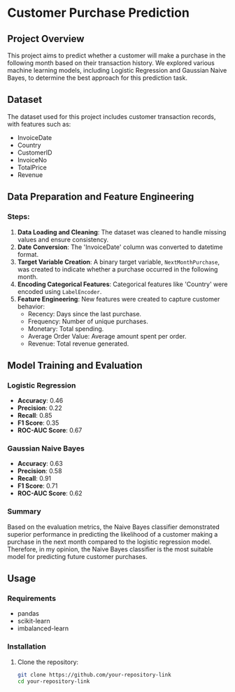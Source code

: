 # Customer Purchase Prediction

## Project Overview

This project aims to predict whether a customer will make a purchase in the following month based on their transaction history. We explored various machine learning models, including Logistic Regression and Gaussian Naive Bayes, to determine the best approach for this prediction task.

## Dataset

The dataset used for this project includes customer transaction records, with features such as:
- InvoiceDate
- Country
- CustomerID
- InvoiceNo
- TotalPrice
- Revenue

## Data Preparation and Feature Engineering

### Steps:
1. **Data Loading and Cleaning**: The dataset was cleaned to handle missing values and ensure consistency.
2. **Date Conversion**: The 'InvoiceDate' column was converted to datetime format.
3. **Target Variable Creation**: A binary target variable, `NextMonthPurchase`, was created to indicate whether a purchase occurred in the following month.
4. **Encoding Categorical Features**: Categorical features like 'Country' were encoded using `LabelEncoder`.
5. **Feature Engineering**: New features were created to capture customer behavior:
   - Recency: Days since the last purchase.
   - Frequency: Number of unique purchases.
   - Monetary: Total spending.
   - Average Order Value: Average amount spent per order.
   - Revenue: Total revenue generated.

## Model Training and Evaluation

### Logistic Regression
- **Accuracy**: 0.46
- **Precision**: 0.22
- **Recall**: 0.85
- **F1 Score**: 0.35
- **ROC-AUC Score**: 0.67

### Gaussian Naive Bayes
- **Accuracy**: 0.63
- **Precision**: 0.58
- **Recall**: 0.91
- **F1 Score**: 0.71
- **ROC-AUC Score**: 0.62

### Summary
Based on the evaluation metrics, the Naive Bayes classifier demonstrated superior performance in predicting the likelihood of a customer making a purchase in the next month compared to the logistic regression model. Therefore, in my opinion, the Naive Bayes classifier is the most suitable model for predicting future customer purchases.

## Usage

### Requirements
- pandas
- scikit-learn
- imbalanced-learn

### Installation
1. Clone the repository:
   ```bash
   git clone https://github.com/your-repository-link
   cd your-repository-link
